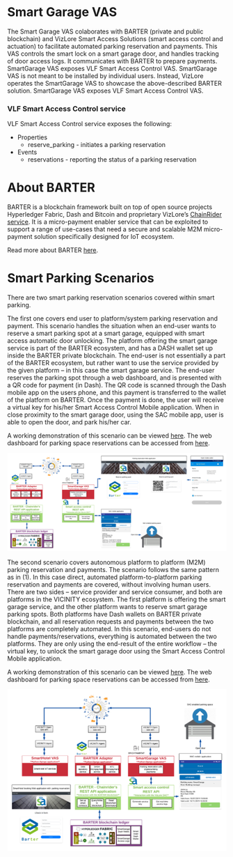 # Smart Garage VAS

The Smart Garage VAS colaborates with BARTER (private and public blockchain) and VizLore Smart Access Solutions (smart access control and actuation) to facilitate automated parking reservation and payments. This VAS controls the smart lock on a smart garage door, and handles tracking of door access logs. It communicates with BARTER to prepare payments. SmartGarage VAS exposes VLF Smart Access Control VAS. SmartGarage VAS is not meant to be installed by individual users. Instead, VizLore operates the SmartGarage VAS to showcase the above-described BARTER solution. SmartGarage VAS exposes VLF Smart Access Control VAS. 

### VLF Smart Access Control service

VLF Smart Access Control service exposes the following:

* Properties
	* reserve_parking - initiates a parking reservation
* Events
	* reservations - reporting the status of a parking reservation
  
 # About BARTER 

BARTER is a blockchain framework built on top of open source projects Hyperledger Fabric, Dash and Bitcoin and proprietary VizLore’s [ChainRider service](https://chainrider.io/). It is a micro-payment enabler service that can be exploited to support a range of use-cases that need a secure and scalable M2M micro-payment solution specifically designed for IoT ecosystem.

Read more about BARTER [here](https://github.com/vicinityh2020/vicinity-adapter-barter).

# Smart Parking Scenarios

There are two smart parking reservation scenarios covered within smart parking. 

The first one covers end user to platform/system parking reservation and payment. This scenario handles the situation when an end-user wants to reserve a smart parking spot at a smart garage, equipped with smart access automatic door unlocking. The platform offering the smart garage service is part of the BARTER ecosystem, and has a DASH wallet set up inside the BARTER private blockchain. The end-user is not essentially a part of the BARTER ecosystem, but rather want to use the service provided by the given platform – in this case the smart garage service. The end-user reserves the parking spot through a web dashboard, and is presented with a QR code for payment (in Dash). The QR code is scanned through the Dash mobile app on the users phone, and this payment is transferred to the wallet of the platform on BARTER. Once the payment is done, the user will receive a virtual key for his/her Smart Access Control Mobile application. When in close proximity to the smart garage door, using the SAC mobile app, user is able to open the door, and park his/her car. 

A working demonstration of this scenario can be viewed [here](https://www.youtube.com/watch?v=jrqIGyOWNDU). The web dashboard for parking space reservations can be accessed from [here](http://smartgarage.block-chain-labs.com:8000).

![Scenario 1 - Architecture](architecture/Scenario1.png)

The second scenario covers autonomous platform to platform (M2M) parking reservation and payments. The scenario follows the same pattern as in (1). In this case direct, automated platform-to-platform parking reservation and payments are covered, without involving human users. There are two sides – service provider and service consumer, and both are platforms in the VICINITY ecosystem. The first platform is offering the smart garage service, and the other platform wants to reserve smart garage parking spots. Both platforms have Dash wallets on BARTER private blockchain, and all reservation requests and payments between the two platforms are completely automated. In this scenario, end-users do not handle payments/reservations, everything is automated between the two platforms. They are only using the end-result of the entire workflow – the virtual key, to unlock the smart garage door using the  Smart Access Control Mobile application.

A working demonstration of this scenario can be viewed [here](https://www.youtube.com/watch?v=CD2j8u2hmUs). The web dashboard for parking space reservations can be accessed from [here](http://smarthotel.block-chain-labs.com:8000).

![Scenario 2 - Architecture](architecture/Scenario2.png)
